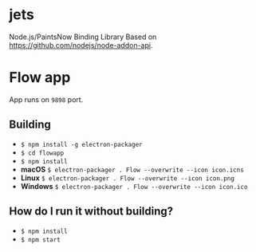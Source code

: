 # jets
Node.js/PaintsNow Binding Library Based on https://github.com/nodejs/node-addon-api.

# Flow app

App runs on `9898` port.

## Building

- `$ npm install -g electron-packager`
- `$ cd flowapp`
- `$ npm install`
- __macOS__ `$ electron-packager . Flow --overwrite --icon icon.icns`
- __Linux__ `$ electron-packager . Flow --overwrite --icon icon.png`
- __Windows__ `$ electron-packager . Flow --overwrite --icon icon.ico`

## How do I run it without building?

- `$ npm install`
- `$ npm start`

